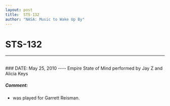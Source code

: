 ```yaml
---
layout: post
title:  STS-132
author: "NASA: Music to Wake Up By"
---
```


# STS-132
----
<br/>
### DATE: May 25, 2010
----
Empire State of Mind performed by Jay Z and Alicia Keys

##### Comment:
* was played for Garrett Reisman.
